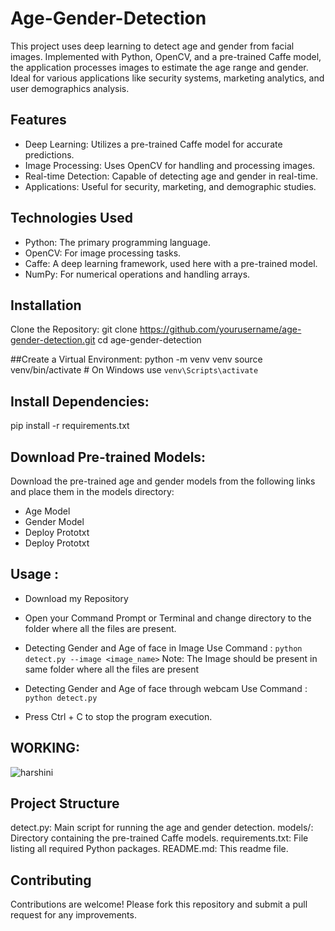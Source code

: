 # Age-Gender-Detection
This project uses deep learning to detect age and gender from facial images. Implemented with Python, OpenCV, and a pre-trained Caffe model, the application processes images to estimate the age range and gender. Ideal for various applications like security systems, marketing analytics, and user demographics analysis.

## Features

- Deep Learning: Utilizes a pre-trained Caffe model for accurate predictions.
- Image Processing: Uses OpenCV for handling and processing images.
- Real-time Detection: Capable of detecting age and gender in real-time.
- Applications: Useful for security, marketing, and demographic studies.

## Technologies Used

- Python: The primary programming language.
- OpenCV: For image processing tasks.
- Caffe: A deep learning framework, used here with a pre-trained model.
- NumPy: For numerical operations and handling arrays.


## Installation
Clone the Repository:
git clone https://github.com/yourusername/age-gender-detection.git
cd age-gender-detection

##Create a Virtual Environment:
python -m venv venv
source venv/bin/activate  # On Windows use `venv\Scripts\activate`

## Install Dependencies:
pip install -r requirements.txt

## Download Pre-trained Models:
Download the pre-trained age and gender models from the following links and place them in the models directory:

* Age Model
* Gender Model
* Deploy Prototxt
* Deploy Prototxt

## Usage :
* Download my Repository
* Open your Command Prompt or Terminal and change directory to the folder where all the files are present.
* Detecting Gender and Age of face in Image Use Command :
  `python detect.py --image <image_name>`
Note: The Image should be present in same folder where all the files are present

* Detecting Gender and Age of face through webcam Use Command :
  `python detect.py`
* Press Ctrl + C to stop the program execution.

## WORKING:
![harshini](https://github.com/cheetihi/Age-Gender-Detection/assets/168654422/9247a25c-b632-4215-b2d0-0c87a25ba40c)


## Project Structure
detect.py: Main script for running the age and gender detection.
models/: Directory containing the pre-trained Caffe models.
requirements.txt: File listing all required Python packages.
README.md: This readme file.

## Contributing
Contributions are welcome! Please fork this repository and submit a pull request for any improvements.

